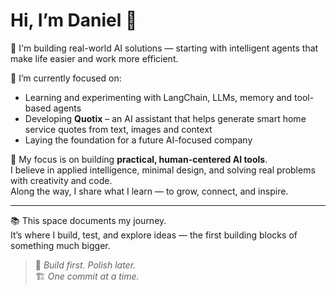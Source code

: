 # Hi, I’m Daniel 👋

🚀 I'm building real-world AI solutions — starting with intelligent agents that make life easier and work more efficient.

🧠 I’m currently focused on:
- Learning and experimenting with LangChain, LLMs, memory and tool-based agents
- Developing **Quotix** – an AI assistant that helps generate smart home service quotes from text, images and context
- Laying the foundation for a future AI-focused company

🎯 My focus is on building **practical, human-centered AI tools**.  
I believe in applied intelligence, minimal design, and solving real problems with creativity and code.  
Along the way, I share what I learn — to grow, connect, and inspire.

---

📚 This space documents my journey.  
It’s where I build, test, and explore ideas — the first building blocks of something much bigger.

> 🧩 *Build first. Polish later.*  
> 🏗️ *One commit at a time.*

